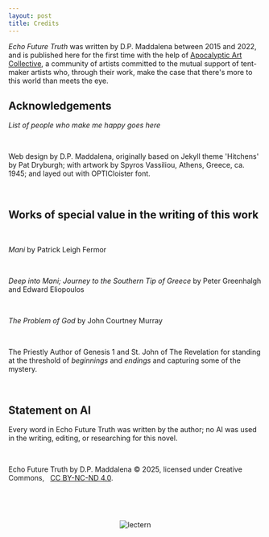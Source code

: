 ```yaml
---
layout: post
title: Credits
---
```


*Echo Future Truth* was written by D.P. Maddalena between 2015 and 2022, and is published here for the first time with the help of [Apocalyptic Art Collective](https://apocalypticartcollective.com), a community of artists committed to the mutual support of tent-maker artists who, through their work, make the case that there's more to this world than meets the eye. 

## Acknowledgements

*List of people who make me happy goes here*

<!--
- Bruce Charonnat (editing, design, promotion, vision, and chief provocateur)
- Nik Bartunek (engineering, marketing, commiseration without capitulation)
- Julie Maddalena (voice coaching and studio support)
- Eric Mathis (early and eternal reader, epical and erical support)
- Marilyn Mcentyre (editing & encouragement, publishing wisdom)
- Zoe Maddalena (vibe & inspiration)
- Michael Toy (soul brother, faithful and universal colaborator, honest assessor)
- Linda Toy (soul sister, networker, encourager)
- Kevin Marks (Original Field Trip Buddy) 
- Marge Boots (graphics)
- Russ Sampson (Saint Sampson, organizer of the *Tonopolo readings*)
- Everyone trapped at Tonopolo (great vibes, great listeners, great feedback)
- Heather Fosth (third-stage rocket ignition)
- Carla Mathis (prayer and wisdom, theater edition)
- Mike McKenna (prayer and wisdom, tech edition; dependable encouragement)
- Craig Lauchner (prayer and wisdom, prayer and wisdom edition)
- Timothy Maddalena (Most Reassuring Fan, grounded wisdom)
- A special thanks to the beautiful, patient, supportive wife of the artist, Anghelika ('that's kind of *your* thing') Maddalena.
- Finally, my God, maker, rescuer, comforter; Word That Orders the Mess (for ordering my mess)
-->

&nbsp;

Web design by D.P. Maddalena, originally based on Jekyll theme 'Hitchens' by Pat Dryburgh; with artwork by Spyros Vassiliou, Athens, Greece, ca. 1945; and layed out with OPTICloister font.

&nbsp;

## Works of special value in the writing of this work

&nbsp;

*Mani* by Patrick Leigh Fermor

&nbsp;

*Deep into Mani; Journey to the Southern Tip of Greece* by Peter Greenhalgh and Edward Eliopoulos

&nbsp;

*The Problem of God* by John Courtney Murray

&nbsp;

The Priestly Author of Genesis 1 and St. John of The Revelation for standing at the threshold of *beginnings* and *endings* and capturing some of the mystery.  


&nbsp;

## Statement on AI

Every word in Echo Future Truth was written by the author; no AI was used in the writing, editing, or researching for this novel. 

&nbsp;

Echo Future Truth by D.P. Maddalena  © 2025, licensed under Creative Commons, &nbsp; [CC BY-NC-ND 4.0](https://creativecommons.org/licenses/by-nc-nd/4.0/).

&nbsp;

&nbsp;

<div style="text-align:center">
<img src="{{ '/assets/images/aacwordmark.png' | relative_url }}" alt='lectern' />
</div>